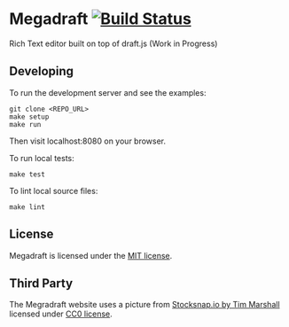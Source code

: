 # Megadraft [![Build Status](https://secure.travis-ci.org/globocom/megadraft.png?branch=master)](https://travis-ci.org/globocom/megadraft)

Rich Text editor built on top of draft.js (Work in Progress)

## Developing

To run the development server and see the examples:

```
git clone <REPO_URL>
make setup
make run
```

Then visit localhost:8080 on your browser.

To run local tests:

```
make test
```

To lint local source files:

```
make lint
```

## License

Megadraft is licensed under the [MIT license](LICENSE).


## Third Party

The Megradraft website uses a picture from
[Stocksnap.io by Tim Marshall](https://stocksnap.io/photo/K148YZIFJ3) licensed
under [CC0 license](https://stocksnap.io/license).

